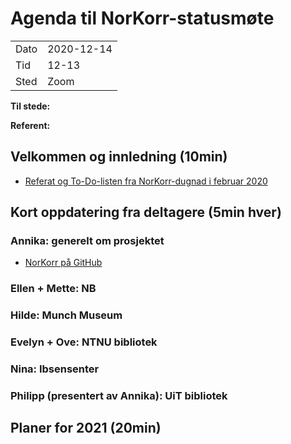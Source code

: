 # Agenda til NorKorr-statusmøte

|||
|---|---|
|Dato|2020-12-14|
|Tid|12-13|
|Sted|Zoom|

**Til stede:**

**Referent:**


## Velkommen og innledning (10min)
* [Referat og To-Do-listen fra NorKorr-dugnad i februar 2020](2020-02-14_dugnad.md)

## Kort oppdatering fra deltagere (5min hver)

### Annika: generelt om prosjektet
* [NorKorr på GitHub](https://github.com/norkorr)

### Ellen + Mette: NB

### Hilde: Munch Museum

### Evelyn + Ove: NTNU bibliotek

### Nina: Ibsensenter

### Philipp (presentert av Annika): UiT bibliotek

## Planer for 2021 (20min)


